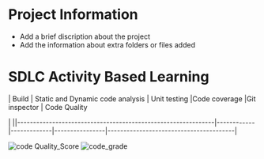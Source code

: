 # Project Information

* Add a brief discription about the project
* Add the information about extra folders or files added
# SDLC Activity Based Learning
| Build | Static and Dynamic code analysis       | Unit testing |Code coverage |Git inspector | Code Quality

|
||--------------------------------------------------------------|------------|-------------|----------------|----------------------------------------|

![code Quality_Score](https://www.code-inspector.com/project/28173/score/svg)
![code_grade](https://www.code-inspector.com/project/28173/status/svg)
